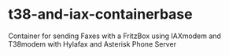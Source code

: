 # t38-and-iax-containerbase
Container for sending Faxes with a FritzBox using IAXmodem and T38modem with Hylafax and Asterisk Phone Server
